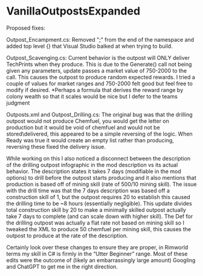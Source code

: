 # VanillaOutpostsExpanded
Proposed fixes:  

Outpost_Encampment.cs:
Removed ";" from the end of the namespace and added top level {} that Visual Studio balked at when trying to build.

Outpost_Scavenging.cs:
Current behavior is the outpost will ONLY deliver TechPrints when they produce.  This is due to the Generate() call not being given any parameters, update passes a market value of 750-2000 to the call.  This causes the outpost to produce random expected rewards.  I tried a couple of values for market ranges and 750-2000 felt good but feel free to modify if desired.  *Perhaps a formula that derives the reward range by colony wealth so that it scales would be nice but I defer to the teams judgment

Outposts.xml and Outpost_Drilling.cs:
The original bug was that the drilling outpost would not produce Chemfuel, you would get the letter on production but it would be void of chemfuel and would not be stored\delivered, this appeared to be a simple reversing of the logic.  When Ready was true it would create an empty list rather than producing, reversing these fixed the delivery issue.  

While working on this I also noticed a disconnect between the description of the drilling outpost infographic in the mod description vs its actual behavior.  The description states it takes 7 days (modifiable in the mod options) to drill before the outpost starts producing and it also mentions that production is based off of mining skill (rate of 500/10 mining skill).  The issue with the drill time was that the 7 days description was based off a construction skill of 1, but the outpost requires 20 to establish this caused the drilling time to be ~8 hours (essentially negligible).  This update divides total construction skill by 20 to make a minimally skilled outpost actually take 7 days to complete (and can scale down with higher skill). The Def for the drilling outpost was actually a flat rate not based on mining skill so I tweaked the XML to produce 50 chemfuel per mining skill, this causes the outpost to produce at the rate of the description.

Certainly look over these changes to ensure they are proper, in Rimworld terms my skill in C# is firmly in the “Utter Beginner” range.  Most of these edits were the outcome of (likely an embarrassingly large amount) Googling and ChatGPT to get me in the right direction.  
